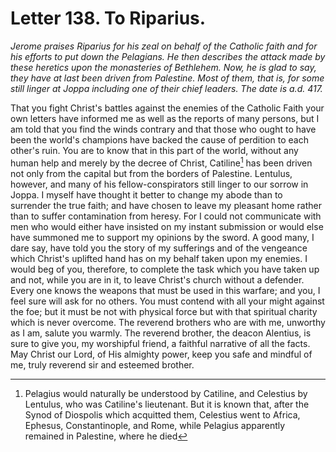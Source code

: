 <h1>Letter 138. To Riparius.</h1>

<p><i>Jerome praises Riparius for his zeal on behalf of the Catholic faith and for his efforts to put down the Pelagians. He then describes the attack made by these heretics upon the monasteries of Bethlehem. Now, he is glad to say, they have at last been driven from Palestine. Most of them, that is, for some still linger at Joppa including one of their chief leaders. The date is a.d. 417.</i></p>

That you fight Christ's battles against the enemies of the Catholic Faith your own letters have informed me as well as the reports of many persons, but I am told that you find the winds contrary and that those who ought to have been the world's champions have backed the cause of perdition to each other's ruin. You are to know that in this part of the world, without any human help and merely by the decree of Christ, Catiline[^P5448_1508274] has been driven not only from the capital but from the borders of Palestine. Lentulus, however, and many of his fellow-conspirators still linger to our sorrow in Joppa. I myself have thought it better to change my abode than to surrender the true faith; and have chosen to leave my pleasant home rather than to suffer contamination from heresy. For I could not communicate with men who would either have insisted on my instant submission or would else have summoned me to support my opinions by the sword. A good many, I dare say, have told you the story of my sufferings and of the vengeance which Christ's uplifted hand has on my behalf taken upon my enemies. I would beg of you, therefore, to complete the task which you have taken up and not, while you are in it, to leave Christ's church without a defender. Every one knows the weapons that must be used in this warfare; and you, I feel sure will ask for no others. You must contend with all your might against the foe; but it must be not with physical force but with that spiritual charity which is never overcome. The reverend brothers who are with me, unworthy as I am, salute you warmly. The reverend brother, the deacon Alentius, is sure to give you, my worshipful friend, a faithful narrative of all the facts. May Christ our Lord, of His almighty power, keep you safe and mindful of me, truly reverend sir and esteemed brother.

[^P5448_1508274]:
	Pelagius would naturally be understood by Catiline, and Celestius by Lentulus, who was Catiline's lieutenant. But it is known that, after the Synod of Diospolis which acquitted them, Celestius went to Africa, Ephesus, Constantinople, and Rome, while Pelagius apparently remained in Palestine, where he died